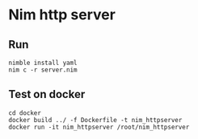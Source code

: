 # Nim http server

## Run

```
nimble install yaml
nim c -r server.nim
```


## Test on docker
```
cd docker
docker build ../ -f Dockerfile -t nim_httpserver
docker run -it nim_httpserver /root/nim_httpserver
```